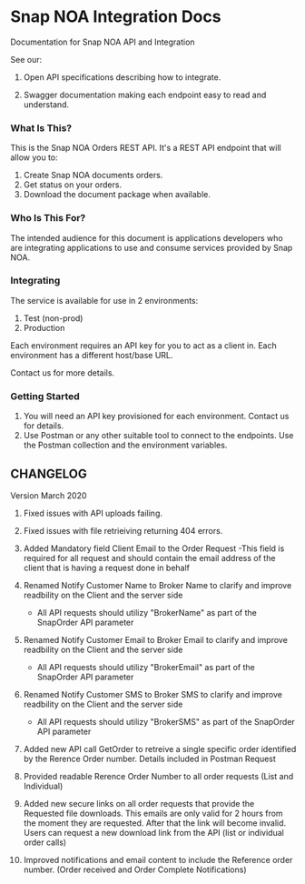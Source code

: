 # Snap NOA Integration Docs

Documentation for Snap NOA API and Integration

See our:

1. Open API specifications describing how to integrate.

2. Swagger documentation making each endpoint easy to read and understand.


### What Is This?

This is the Snap NOA Orders REST API. It's a REST API endpoint that will allow you to:

1. Create Snap NOA documents orders.
1. Get status on your orders.
1. Download the document package when available.

### Who Is This For?

The intended audience for this document is applications developers who are integrating applications to use and consume services provided by Snap NOA.

### Integrating

The service is available for use in 2 environments:

1. Test (non-prod)
2. Production

Each environment requires an API key for you to act as a client in. Each environment has a different host/base URL.

Contact us for more details.

### Getting Started

1. You will need an API key provisioned for each environment. Contact us for details.
2. Use Postman or any other suitable tool to connect to the endpoints. Use the Postman collection and the environment variables.


## CHANGELOG

Version March 2020

1. Fixed issues with API uploads failing.
2. Fixed issues with file retrieiving returning 404 errors.
3. Added Mandatory field Client Email to the Order Request 
    -This field is required for all request and should contain the email address of the client that is having a request done in behalf
   
4. Renamed Notify Customer Name to Broker Name to clarify and improve readbility on the Client and the server side
    - All API requests should utilizy "BrokerName" as part of the SnapOrder API parameter
5. Renamed Notify Customer Email to Broker Email to clarify and improve readbility on the Client and the server side
    - All API requests should utilizy "BrokerEmail" as part of the SnapOrder API parameter
6. Renamed Notify Customer SMS to Broker SMS to clarify and improve readbility on the Client and the server side
    - All API requests should utilizy "BrokerSMS" as part of the SnapOrder API parameter

7. Added new API call GetOrder to retreive a single specific order identified by the Rerence Order number. Details included in Postman Request

8. Provided readable Rerence Order Number to all order requests (List and Individual)

9. Added new secure links on all order requests that provide the Requested file downloads. This emails are only valid for 2 hours from the moment they are requested. After that the link will become invalid. Users can request a new download link from the API (list or individual order calls)

10. Improved notifications and email content to include the Reference order number. (Order received and Order Complete Notifications)
